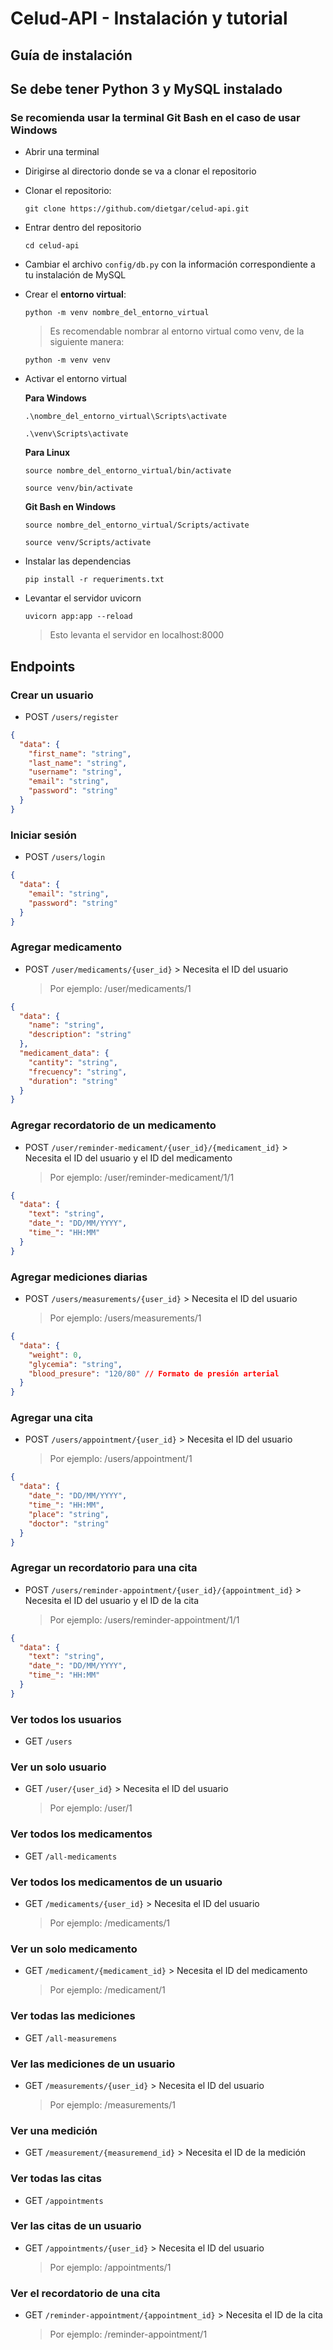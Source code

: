# Celud-API - Instalación y tutorial

## Guía de instalación

## Se debe tener Python 3 y MySQL instalado

### Se recomienda usar la terminal Git Bash en el caso de usar Windows

- Abrir una terminal

- Dirigirse al directorio donde se va a clonar el repositorio

- Clonar el repositorio:

  `git clone https://github.com/dietgar/celud-api.git`

- Entrar dentro del repositorio

  `cd celud-api`

- Cambiar el archivo `config/db.py` con la información correspondiente a tu instalación de MySQL

- Crear el **entorno virtual**:

  `python -m venv nombre_del_entorno_virtual`

  > Es recomendable nombrar al entorno virtual como venv, de la siguiente manera:

  `python -m venv venv`

- Activar el entorno virtual

  **Para Windows**

  `.\nombre_del_entorno_virtual\Scripts\activate`

  `.\venv\Scripts\activate`

  **Para Linux**

  `source nombre_del_entorno_virtual/bin/activate`

  `source venv/bin/activate`

  **Git Bash en Windows**

  `source nombre_del_entorno_virtual/Scripts/activate`

  `source venv/Scripts/activate`

- Instalar las dependencias

  `pip install -r requeriments.txt`

- Levantar el servidor uvicorn

  `uvicorn app:app --reload`

  > Esto levanta el servidor en localhost:8000

## Endpoints

### Crear un usuario

- POST `/users/register`

```json
{
  "data": {
    "first_name": "string",
    "last_name": "string",
    "username": "string",
    "email": "string",
    "password": "string"
  }
}
```

### Iniciar sesión

- POST `/users/login`

```json
{
  "data": {
    "email": "string",
    "password": "string"
  }
}
```

### Agregar medicamento

- POST `/user/medicaments/{user_id}` > Necesita el ID del usuario

  > Por ejemplo: /user/medicaments/1

```json
{
  "data": {
    "name": "string",
    "description": "string"
  },
  "medicament_data": {
    "cantity": "string",
    "frecuency": "string",
    "duration": "string"
  }
}
```

### Agregar recordatorio de un medicamento

- POST `/user/reminder-medicament/{user_id}/{medicament_id}` > Necesita el ID del usuario y el ID del medicamento

  > Por ejemplo: /user/reminder-medicament/1/1

```json
{
  "data": {
    "text": "string",
    "date_": "DD/MM/YYYY",
    "time_": "HH:MM"
  }
}
```

### Agregar mediciones diarias

- POST `/users/measurements/{user_id}` > Necesita el ID del usuario

  > Por ejemplo: /users/measurements/1

```json
{
  "data": {
    "weight": 0,
    "glycemia": "string",
    "blood_presure": "120/80" // Formato de presión arterial
  }
}
```

### Agregar una cita

- POST `/users/appointment/{user_id}` > Necesita el ID del usuario

  > Por ejemplo: /users/appointment/1

```json
{
  "data": {
    "date_": "DD/MM/YYYY",
    "time_": "HH:MM",
    "place": "string",
    "doctor": "string"
  }
}
```

### Agregar un recordatorio para una cita

- POST `/users/reminder-appointment/{user_id}/{appointment_id}` > Necesita el ID del usuario y el ID de la cita

  > Por ejemplo: /users/reminder-appointment/1/1

```json
{
  "data": {
    "text": "string",
    "date_": "DD/MM/YYYY",
    "time_": "HH:MM"
  }
}
```

### Ver todos los usuarios

- GET `/users`

### Ver un solo usuario

- GET `/user/{user_id}` > Necesita el ID del usuario

  > Por ejemplo: /user/1

### Ver todos los medicamentos

- GET `/all-medicaments`

### Ver todos los medicamentos de un usuario

- GET `/medicaments/{user_id}` > Necesita el ID del usuario

  > Por ejemplo: /medicaments/1

### Ver un solo medicamento

- GET `/medicament/{medicament_id}` > Necesita el ID del medicamento

  > Por ejemplo: /medicament/1

### Ver todas las mediciones

- GET `/all-measuremens`

### Ver las mediciones de un usuario

- GET `/measurements/{user_id}` > Necesita el ID del usuario

  > Por ejemplo: /measurements/1

### Ver una medición

- GET `/measurement/{measuremend_id}` > Necesita el ID de la medición

### Ver todas las citas

- GET `/appointments`

### Ver las citas de un usuario

- GET `/appointments/{user_id}` > Necesita el ID del usuario

  > Por ejemplo: /appointments/1

### Ver el recordatorio de una cita

- GET `/reminder-appointment/{appointment_id}` > Necesita el ID de la cita

  > Por ejemplo: /reminder-appointment/1

